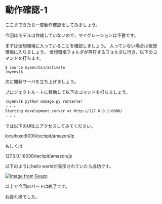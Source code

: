 # 動作確認-1

ここまできたら一度動作確認をしてみましょう。

今回はモデルは作成していないので、マイグレーションは不要です。

まずは仮想環境に入っていることを確認しましょう。
入っていない場合は仮想環境に入りましょう。
仮想環境フォルダが存在するフォルダに行き、以下のコマンドを打ちます。

```
$ source myenv/bin/activate
(myenv)$ 
```

次に開発サーバを立ち上げましょう。

プロジェクトルートに移動して以下のコマンドを打ちましょう。
```
(myenv)$ python manage.py runserver
・・・
Starting development server at http://127.0.0.1:8000/
・・・

```

では以下のURLにアクセスしてみてください。

localhost:8000/techpit/amazon/lp

もしくは

127.0.0.1:8000/techpit/amazon/jp


以下のようにhello worldが表示されていたら成功です。

[![Image from Gyazo](https://i.gyazo.com/c4e5e0ff4ff67bc6e115512b47d038d4.png)](https://gyazo.com/c4e5e0ff4ff67bc6e115512b47d038d4)


以上で今回のパートは終了です。

お疲れ様でした。
